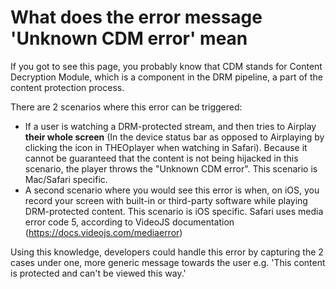 # What does the error message 'Unknown CDM error' mean

If you got to see this page, you probably know that CDM stands for Content Decryption Module, which is a component in the DRM pipeline, a part of the content protection process.

There are 2 scenarios where this error can be triggered:

- If a user is watching a DRM-protected stream, and then tries to Airplay **their whole screen** (In the device status bar as opposed to Airplaying by clicking the icon in THEOplayer when watching in Safari). Because it cannot be guaranteed that the content is not being hijacked in this scenario, the player throws the "Unknown CDM error". This scenario is Mac/Safari specific.
- A second scenario where you would see this error is when, on iOS, you record your screen with built-in or third-party software while playing DRM-protected content. This scenario is iOS specific.
  Safari uses media error code 5, according to VideoJS documentation (https://docs.videojs.com/mediaerror)

Using this knowledge, developers could handle this error by capturing the 2 cases under one, more generic message towards the user e.g. 'This content is protected and can't be viewed this way.'
